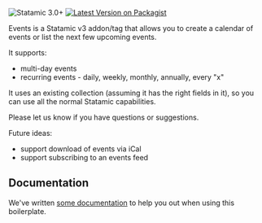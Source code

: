 ![Statamic 3.0+](https://img.shields.io/badge/Statamic-3.0+-FF269E?style=for-the-badge&link=https://statamic.com)
[![Latest Version on Packagist](https://img.shields.io/packagist/v/transformstudios/events)](https://packagist.org/packages/transformstudios/events)

Events is a Statamic v3 addon/tag that allows you to create a calendar of events or list the next few upcoming events.

It supports:

* multi-day events
* recurring events - daily, weekly, monthly, annually, every "x"

It uses an existing collection (assuming it has the right fields in it), so you can use all the normal Statamic capabilities.

Please let us know if you have questions or suggestions.

Future ideas:

* support download of events via iCal
* support subscribing to an events feed

## Documentation

We've written [some documentation](https://statamic.com/addons/transform/DOCUMENTATION.md) to help you out when using this boilerplate.
